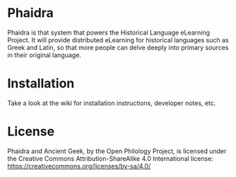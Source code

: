 Phaidra
===
Phaidra is that system that powers the Historical Language eLearning Project. It will provide distributed eLearning for historical languages such as Greek and Latin, so that more people can delve deeply into primary sources in their original language.

Installation
===
Take a look at the wiki for installation instructions, developer notes, etc.

License
===
Phaidra and Ancient Geek, by the Open Philology Project, is licensed under the Creative Commons Attribution-ShareAlike 4.0 International license:
https://creativecommons.org/licenses/by-sa/4.0/

